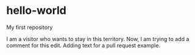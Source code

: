 # hello-world
My first repository

I am a visitor who wants to stay in this territory.
Now, I am trying to add a comment for this edit.
Adding text for a pull request example.
